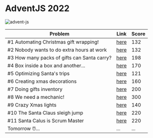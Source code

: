 # AdventJS 2022

![advent-js](https://user-images.githubusercontent.com/94259578/205131298-f8a55888-6bd6-4445-af8d-4dbb7af3236b.png)

| Problem                                     | Link                                                                               | Score |
| ------------------------------------------- | ---------------------------------------------------------------------------------- | ----- |
| #1 Automating Christmas gift wrapping!      | [here](https://github.com/PChaparro/adventjs-2022/blob/main/challenge-01/index.js) | 132   |
| #2 Nobody wants to do extra hours at work   | [here](https://github.com/PChaparro/adventjs-2022/blob/main/challenge-02/index.js) | 132   |
| #3 How many packs of gifts can Santa carry? | [here](https://github.com/PChaparro/adventjs-2022/blob/main/challenge-03/index.js) | 198   |
| #4 Box inside a box and another...          | [here](https://github.com/PChaparro/adventjs-2022/blob/main/challenge-04/index.js) | 170   |
| #5 Optimizing Santa's trips                 | [here](https://github.com/PChaparro/adventjs-2022/blob/main/challenge-05/index.js) | 121   |
| #6 Creating xmas decorations                | [here](https://github.com/PChaparro/adventjs-2022/blob/main/challenge-06/index.js) | 160   |
| #7 Doing gifts inventory                    | [here](https://github.com/PChaparro/adventjs-2022/blob/main/challenge-07/index.js) | 200   |
| #8 We need a mechanic!                      | [here](https://github.com/PChaparro/adventjs-2022/blob/main/challenge-08/index.js) | 300   |
| #9 Crazy Xmas lights                        | [here](https://github.com/PChaparro/adventjs-2022/blob/main/challenge-09/index.js) | 140   |
| #10 The Santa Claus sleigh jump             | [here](https://github.com/PChaparro/adventjs-2022/blob/main/challenge-10/index.js) | 220   |
| #11 Santa Calus is Scrum Master             | [here](https://github.com/PChaparro/adventjs-2022/blob/main/challenge-11/index.js) | 220   |
| Tomorrow ⏰...                              | ...                                                                                | ...   |
